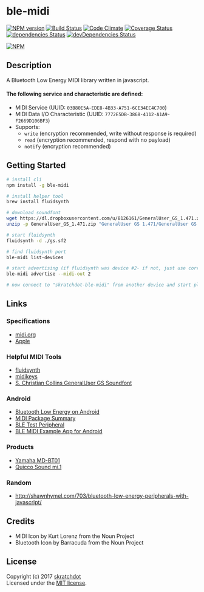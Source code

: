 # ble-midi

[![NPM version](https://badge.fury.io/js/ble-midi.svg)](http://badge.fury.io/js/ble-midi)
[![Build Status](https://travis-ci.org/skratchdot/ble-midi.png?branch=master)](https://travis-ci.org/skratchdot/ble-midi)
[![Code Climate](https://codeclimate.com/github/skratchdot/ble-midi.png)](https://codeclimate.com/github/skratchdot/ble-midi)
[![Coverage Status](https://coveralls.io/repos/skratchdot/ble-midi/badge.svg?branch=master&service=github)](https://coveralls.io/github/skratchdot/ble-midi?branch=master)
[![dependencies Status](https://david-dm.org/skratchdot/ble-midi/status.svg)](https://david-dm.org/skratchdot/ble-midi)
[![devDependencies Status](https://david-dm.org/skratchdot/ble-midi/dev-status.svg)](https://david-dm.org/skratchdot/ble-midi?type=dev)

[![NPM](https://nodei.co/npm/ble-midi.png)](https://npmjs.org/package/ble-midi)


## Description

A Bluetooth Low Energy MIDI library written in javascript.

#### The following service and characteristic are defined:
- MIDI Service (UUID: `03B80E5A-EDE8-4B33-A751-6CE34EC4C700`)
- MIDI Data I/O Characteristic (UUID: `7772E5DB-3868-4112-A1A9-F2669D106BF3`)
- Supports:
  - `write` (encryption recommended, write without response is required)
  - `read` (encryption recommended, respond with no payload)
  - `notify` (encryption recommended)


## Getting Started

```bash
# install cli
npm install -g ble-midi

# install helper tool
brew install fluidsynth

# download soundfont
wget https://dl.dropboxusercontent.com/u/8126161/GeneralUser_GS_1.471.zip
unzip -p GeneralUser_GS_1.471.zip "GeneralUser GS 1.471/GeneralUser GS v1.471.sf2" > gs.sf2

# start fluidsynth
fluidsynth -d ./gs.sf2

# find fluidsynth port
ble-midi list-devices

# start advertising (if fluidsynth was device #2- if not, just use correct device number)
ble-midi advertise --midi-out 2

# now connect to "skratchdot-ble-midi" from another device and start playing
```

## Links

### Specifications
- [midi.org](https://www.midi.org/specifications/item/bluetooth-le-midi)
- [Apple](https://developer.apple.com/bluetooth/Apple-Bluetooth-Low-Energy-MIDI-Specification.pdf)

### Helpful MIDI Tools
- [fluidsynth](http://www.fluidsynth.org/)
- [midikeys](http://www.manyetas.com/creed/midikeys.html)
- [S. Christian Collins GeneralUser GS Soundfont](http://www.schristiancollins.com/generaluser.php)

### Android
- [Bluetooth Low Energy on Android](https://developer.android.com/guide/topics/connectivity/bluetooth-le.html)
- [MIDI Package Summary](https://developer.android.com/reference/android/media/midi/package-summary.html)
- [BLE Test Peripheral](https://github.com/WebBluetoothCG/ble-test-peripheral-android)
- [BLE MIDI Example App for Android](https://github.com/kshoji/BLE-MIDI-for-Android)

### Products
- [Yamaha MD-BT01](https://www.amazon.com/Yamaha-Wireless-5-PIN-MIDI-Adapter/dp/B01CFOHF6U/)
- [Quicco Sound mi.1](https://www.amazon.com/Wireless-MIDI-Interface-mi-1-Rev-3/dp/B01D61QK6W/)

### Random
- http://shawnhymel.com/703/bluetooth-low-energy-peripherals-with-javascript/

## Credits

- MIDI Icon by Kurt Lorenz from the Noun Project
- Bluetooth Icon by Barracuda from the Noun Project


## License

Copyright (c) 2017 [skratchdot](https://www.skratchdot.com/)  
Licensed under the
[MIT license](https://github.com/skratchdot/ble-midi/blob/master/LICENSE-MIT).
